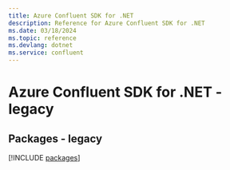 ```yaml
---
title: Azure Confluent SDK for .NET
description: Reference for Azure Confluent SDK for .NET
ms.date: 03/18/2024
ms.topic: reference
ms.devlang: dotnet
ms.service: confluent
---
```

# Azure Confluent SDK for .NET - legacy
## Packages - legacy
[!INCLUDE [packages](confluent-index.md)]